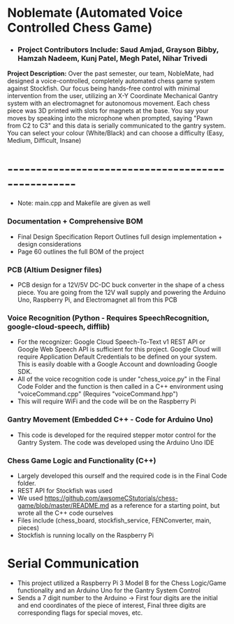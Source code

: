 # Noblemate (Automated Voice Controlled Chess Game)
- ### Project Contributors Include: Saud Amjad, Grayson Bibby, Hamzah Nadeem, Kunj Patel, Megh Patel, Nihar Trivedi

**Project Description:** Over the past semester, our team, NobleMate, had designed a voice-controlled, completely automated chess game system against Stockfish.  Our focus being hands-free control with minimal intervention from the user, utilizing an X-Y Coordinate Mechanical Gantry system with an electromagnet for autonomous movement. Each chess piece was 3D printed with slots for magnets at the base. You say your moves by speaking into the microphone when prompted, saying "Pawn from C2 to C3" and this data is serially communicated to the gantry system. You can select your colour (White/Black) and can choose a difficulty (Easy, Medium, Difficult, Insane)
# --------------------------------------------------
- Note: main.cpp and Makefile are given as well
### Documentation + Comprehensive BOM

- Final Design Specification Report Outlines full design implementation + design considerations 
- Page 60 outlines the full BOM of the project

### PCB (Altium Designer files)
- PCB design for a 12V/5V DC-DC buck converter in the shape of a chess piece. You are going from the 12V wall supply and powering the Arduino Uno, Raspberry Pi, and Electromagnet all from this PCB

### Voice Recognition (Python - Requires SpeechRecognition, google-cloud-speech, difflib)

- For the recognizer: Google Cloud Speech-To-Text v1 REST API or Google Web Speech API is sufficient for this project. Google Cloud will require Application Default Credentials to be defined on your system. This is easily doable with a Google Account and downloading Google SDK. 
- All of the voice recognition code is under "chess_voice.py" in the Final Code Folder and the function is then called in a C++ environment using "voiceCommand.cpp" (Requires "voiceCommand.hpp")
- This will require WiFi and the code will be on the Raspberry Pi

### Gantry Movement (Embedded C++ - Code for Arduino Uno)

- This code is developed for the required stepper motor control for the Gantry System. The code was developed using the Arduino Uno IDE

### Chess Game Logic and Functionality (C++)

- Largely developed this ourself and the required code is in the Final Code folder. 
- REST API for Stockfish was used 
- We used https://github.com/awsomeCStutorials/chess-game/blob/master/README.md as a reference for a starting point, but wrote all the C++ code ourselves
- Files include (chess_board, stockfish_service, FENConverter, main, pieces)
- Stockfish is running locally on the Raspberry Pi

# Serial Communication 

- This project utilized a Raspberry Pi 3 Model B for the Chess Logic/Game functionality and an Arduino Uno for the Gantry System Control
- Sends a 7 digit number to the Arduino -> First four digits are the initial and end coordinates of the piece of interest, Final three digits are corresponding flags for special moves, etc. 